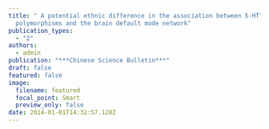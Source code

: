 ```yaml
---
title: " A potential ethnic difference in the association between 5-HTTLPR
  polymorphisms and the brain default mode network"
publication_types:
  - "2"
authors:
  - admin
publication: "***Chinese Science Bulletin***"
draft: false
featured: false
image:
  filename: featured
  focal_point: Smart
  preview_only: false
date: 2014-01-01T14:32:57.128Z
---
```

